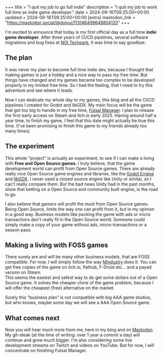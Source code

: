+++
title = "I quit my job to go full indie"
description = "I quit my job to work full time as indie game developer."
date = 2024-09-16T09:25:00+00:00
updated = 2024-09-16T09:25:00+00:00
[extra]
mastodon_link  = "https://mastodon.social/@dulvui/113146499648804120"
+++

I'm excited to announce that today is my first official day as a full time **indie game developer**. 
After three years of CI/CD pipelines, several software migrations and bug fixes at [NOI Techpark](https://noi.bz.it/en/), it was time to say goodbye.

## The plan
It was never my plan to become full time indie dev, because I thought that making games is just a hobby and a nice way to pass my free time.
But things have changed and my games became too complex to be developed properly in my limited free time.
So I had the feeling, that I need to try this adventure and see where it leads.

Now I can dedicate my whole day to my games, this blog and all the CI/CD pipelines I created for Godot and libGDX.
My main focus will be the game that got too big to handle in my free time, [Futsal Manager](https://simondalvai.org/games/futsal-manager/).
I plan to release the first early access on Steam and itch.io early 2025.
Having around half a year time, to finish my game, I feel that this date might actually be true this time.
(I've been promising to finish this game to my friends already too many times)

## The experiment
This whole "project" is actually an experiment, to see if I can make a living with **Free and Open Source games**.
I truly believe, that the game development world can profit from Open Source games.
There are already really nice Open Source game engines and libraries, like the [Godot Engine](https://godotengine.org/) and [libGDX](https://libgdx.com/).
I never used a closed source engine like Unity or similar, so I can't really compare them.
But the bad news Unity had in the past months, show that betting on a Open Source and community built engine, is the road to go.

I also believe that gamers will profit the most from Open Source games.
Being Open Source, limits the way one can profit from it, but in my opinion in a good way.
Business models like packing the game with ads or micro transactions don't really fit in the Open Source world.
Someone could simply make a copy of your game without ads, micro-transactions or a season pass.

## Making a living with FOSS games
There surely are and will be many other business models, that are FOSS compatible.
For now, I will simply follow the way [Mindustry](https://mindustrygame.github.io/) does it.
You can get free copies of the game on itch.io, flathub, F-Droid etc... and a payed version on Steam.  
This seems the easiest and safest way to do get some dollars out of a Open Source game.
It solves the cheaper clone of the game problem, because I will offer the cheapest (free) alternative on the market.

Surely this "business plan" is not compatible with big AAA game studios, but who knows, maybe some day we will see a AAA Open Source game.

## What comes next
Now you will hear much more from me, here in my blog and on [Mastodon](https://mastodon.social/@dulvui).  
My git-steak (at the time of writing: over 1 year a commit a day) will continue and grow much bigger.
I'm also considering some live development streams on Twitch and videos on YouTube.
But for now, I will concentrate on finishing Futsal Manager.
